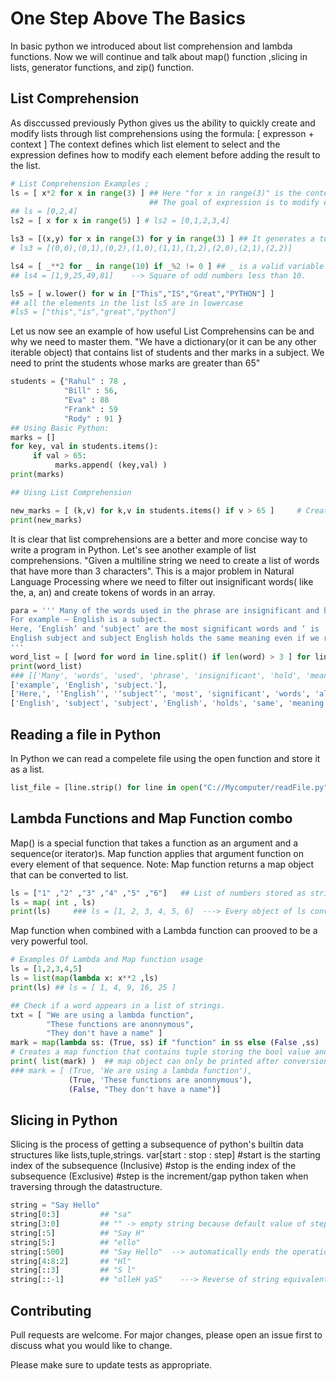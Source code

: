 
# One Step Above The Basics

In basic python we introduced about list comprehension and lambda functions. Now  we will continue and talk about map() function ,slicing in lists, generator functions, and zip() function.

## List Comprehension

As disccussed previously Python gives us the ability to quickly create and modify lists through list comprehensions using the formula: [ expresson + context ] 
The context defines which list element to select and the expression defines how to modify each element before adding the result to the list.
```python
# List Comprehension Examples ;
ls = [ x*2 for x in range(3) ] ## Here "for x in range(3)" is the context and "x*2" is the expression.
                               ## The goal of expression is to modify each selected element before adding it to the list.
## ls = [0,2,4]
ls2 = [ x for x in range(5) ] # ls2 = [0,1,2,3,4]

ls3 = [(x,y) for x in range(3) for y in range(3) ] ## It generates a tuple from the context of variables x and y.
# ls3 = [(0,0),(0,1),(0,2),(1,0),(1,1),(1,2),(2,0),(2,1),(2,2)]

ls4 = [ _**2 for _ in range(10) if _%2 != 0 ] ## _ is a valid variable name as per the naming convention
## ls4 = [1,9,25,49,81]    --> Square of odd numbers less than 10.

ls5 = [ w.lower() for w in ["This","IS","Great","PYTHON"] ]
## all the elements in the list ls5 are in lowercase
#ls5 = ["this","is","great","python"]
```
Let us now see an example of how useful List Comprehensins can be and why we need to master them.
"We have a dictionary(or it can be any other iterable object) that contains list of students and ther marks in a subject. We need to print the students whose marks are greater than 65"
```python
students = {"Rahul" : 78 ,
            "Bill" : 56,
            "Eva" : 88
            "Frank" : 59
            "Rody" : 91 }
## Using Basic Python:
marks = []
for key, val in students.items():
     if val > 65:
          marks.append( (key,val) )
print(marks)

## Uisng List Comprehension

new_marks = [ (k,v) for k,v in students.items() if v > 65 ]     # Creates a tuple that stores the name and marks together.
print(new_marks)
```
It is clear that list comprehensions are a better and more concise way to write a program in Python.
Let's see another example of list comprehensions.
"Given a multiline string we need to create a list of words that have more than 3 characters". This is a major problem in Natural Language Processing where we need to filter out insignificant words( like the, a, an) and create tokens of words in an array.
```python
para = ''' Many of the words used in the phrase are insignificant and hold no meaning.
For example – English is a subject.
Here, ‘English’ and ‘subject’ are the most significant words and ‘ is ’, ‘ a ’ are almost useless.
English subject and subject English holds the same meaning even if we remove the insignificant words.
'''
word_list = [ [word for word in line.split() if len(word) > 3 ] for line in para.split("\n") ] ### Nested List Comprehension
print(word_list)
### [['Many', 'words', 'used', 'phrase', 'insignificant', 'hold', 'meaning.'],
['example', 'English', 'subject.'],
['Here,', '‘English’', '‘subject’', 'most', 'significant', 'words', 'almost', 'useless.'],
['English', 'subject', 'subject', 'English', 'holds', 'same', 'meaning', 'even', 'remove', 'insignificant', 'words' ] ]
```
## Reading a file in Python
In Python we can read a compelete file using the open function and store it as a list.
```python
list_file = [line.strip() for line in open("C://Mycomputer/readFile.py")]
```
## Lambda Functions and Map Function combo
Map() is a special function that takes a function as an argument and a sequence(or iterator)s. Map function applies that argument function on every element of that sequence.
Note: Map function returns a map object that can be converted to list.
```python
ls = ["1" ,"2" ,"3" ,"4" ,"5" ,"6"]   ## List of numbers stored as string.
ls = map( int , ls)
print(ls)     ### ls = [1, 2, 3, 4, 5, 6]  ---> Every object of ls converts to an integer.
```
Map function when combined with a Lambda function can prooved to be a very powerful tool.
```python
# Examples Of Lambda and Map function usage
ls = [1,2,3,4,5]
ls = list(map(lambda x: x**2 ,ls)
print(ls) ## ls = [ 1, 4, 9, 16, 25 ]

## Check if a word appears in a list of strings.
txt = [ "We are using a lambda function", 
        "These functions are anonnymous",
        "They don't have a name" ]
mark = map(lambda ss: (True, ss) if "function" in ss else (False ,ss) , txt)
# Creates a map function that contains tuple storing the bool value and the string.
print( list(mark) )  ## map object can only be printed after conversion to lists.
### mark = [ (True, 'We are using a lambda function'),
             (True, 'These functions are anonnymous'), 
             (False, "They don't have a name")]
```
## Slicing in Python
Slicing is the process of getting a subsequence of python's builtin data structures like lists,tuple,strings.
   var[start : stop : step]
#start is the starting index of the subsequence (Inclusive)
#stop is the ending index of the subsequence (Exclusive)
#step is the increment/gap python taken when traversing through the datastructure.
```python
string = "Say Hello"
string[0:3]         ## "sa"
string[3:0]         ## "" -> empty string because default value of step = 1
string[:5]          ## "Say H"
string[5:]          ## "ello"
string[:500]        ## "Say Hello"  --> automatically ends the operation at the end of the list
string[4:8:2]       ## "Hl"
string[::3]         ## "S l"
string[::-1]        ## "olleH yaS"    ---> Reverse of string equivalent to calling the reverse() function
```
## Contributing
Pull requests are welcome. For major changes, please open an issue first to discuss what you would like to change.

Please make sure to update tests as appropriate.
